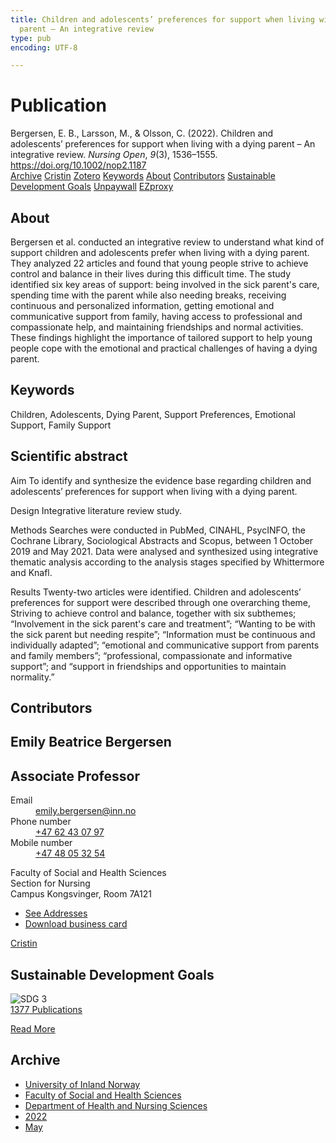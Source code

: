 ```yaml
---
title: Children and adolescents’ preferences for support when living with a dying
  parent – An integrative review
type: pub
encoding: UTF-8

---
```

<h1>Publication</h1>
<article id="csl-bib-container-F82C68R3" class="csl-bib-container">
  <div class="csl-bib-body"> <div class="csl-entry">Bergersen, E. B., Larsson, M., &#38; Olsson, C. (2022). Children and adolescents’ preferences for support when living with a dying parent – An integrative review. <i>Nursing Open</i>, <i>9</i>(3), 1536–1555. <a href="https://doi.org/10.1002/nop2.1187">https://doi.org/10.1002/nop2.1187</a></div> </div>
  <div class="csl-bib-buttons">
    <a href="#taxonomy-article-F82C68R3" alt="archive" class="csl-bib-button">Archive</a>
    <a href="https://app.cristin.no/results/show.jsf?id=2025922" alt="Cristin" class="csl-bib-button">Cristin</a>
    <a href="http://zotero.org/groups/5881554/items/F82C68R3" alt="Zotero" class="csl-bib-button">Zotero</a>
    <a href="#keywords-article-F82C68R3" alt="keywords" class="csl-bib-button">Keywords</a>
    <a href="#about-article-F82C68R3" alt="about_pub" class="csl-bib-button">About</a>
    <a href="#contributors-article-F82C68R3" alt="contributors" class="csl-bib-button">Contributors</a>
    <a href="#sdg-article-F82C68R3" alt="sdg" class="csl-bib-button">Sustainable Development Goals</a>
    <a href="http://kau.diva-portal.org/smash/get/diva2:1642157/FULLTEXT01" alt="Unpaywall" class="csl-bib-button">Unpaywall</a>
    <a href="http://kau.diva-portal.org/smash/get/diva2:1642157/FULLTEXT01" alt="EZproxy" class="csl-bib-button">EZproxy</a>
  </div>
  <div id="csl-bib-meta-container-F82C68R3"></div>
</article>
<div id="csl-bib-meta-F82C68R3" class="csl-bib-meta">
  <article id="about-article-F82C68R3" class="about_pub-article">
    <h1>About</h1>
    Bergersen et al. conducted an integrative review to understand what kind of support children and adolescents prefer when living with a dying parent. They analyzed 22 articles and found that young people strive to achieve control and balance in their lives during this difficult time. The study identified six key areas of support: being involved in the sick parent's care, spending time with the parent while also needing breaks, receiving continuous and personalized information, getting emotional and communicative support from family, having access to professional and compassionate help, and maintaining friendships and normal activities. These findings highlight the importance of tailored support to help young people cope with the emotional and practical challenges of having a dying parent.
  </article>
  <article id="keywords-article-F82C68R3" class="keywords-article">
    <h1>Keywords</h1>
    Children, Adolescents, Dying Parent, Support Preferences, Emotional Support, Family Support
  </article>
  <article id="abstract-article-F82C68R3" class="abstract-article">
    <h1>Scientific abstract</h1>
    Aim 
To identify and synthesize the evidence base regarding children and adolescents’ preferences for support when living with a dying parent. 
 
Design 
Integrative literature review study. 
 
Methods 
Searches were conducted in PubMed, CINAHL, PsycINFO, the Cochrane Library, Sociological Abstracts and Scopus, between 1 October 2019 and May 2021. Data were analysed and synthesized using integrative thematic analysis according to the analysis stages specified by Whittermore and Knafl. 
 
Results 
Twenty-two articles were identified. Children and adolescents’ preferences for support were described through one overarching theme, Striving to achieve control and balance, together with six subthemes; “Involvement in the sick parent's care and treatment”; “Wanting to be with the sick parent but needing respite”; “Information must be continuous and individually adapted”; “emotional and communicative support from parents and family members”; “professional, compassionate and informative support”; and “support in friendships and opportunities to maintain normality.”
  </article>
  <article id="contributors-article-F82C68R3" class="contributors-article">
    <h1>Contributors</h1>
    <div class="personas"> <div class="vrtx-hinn-person-card"> <div class="photo"> <i class="lar la-user-circle missing-person"></i> </div> <div class="info"> <hgroup><h1>Emily Beatrice Bergersen</h1> <h2>Associate Professor</h2> </hgroup><dl> <dt>Email</dt> <dd> <a href="mailto:emily.bergersen@inn.no">emily.bergersen@inn.no</a> </dd> <dt>Phone number</dt> <dd><a href="tel:+4762430797"> +47 62 43 07 97 </a></dd> <dt>Mobile number</dt> <dd><a href="tel:+4748053254"> +47 48 05 32 54 </a></dd> </dl> <p> Faculty of Social and Health Sciences<br> Section for Nursing<br> Campus Kongsvinger, Room 7A121 </p> <ul class="vrtx-hinn-links"> <li><a href="https://www.inn.no/english/find-an-employee/emily-bergersen.html#vrtx-hinn-addresses">See Addresses</a></li> <li><a href="https://www.inn.no/english/find-an-employee/emily-bergersen.html?vrtx=vcf">Download business card</a></li> </ul> </div> </div> <a href="https://app.cristin.no/persons/show.jsf?id=1471235" alt="Cristin URL" class="personas-cristin">Cristin</a> </div>
  </article>
  <article id="sdg-article-F82C68R3" class="sdg-article">
    <h1>Sustainable Development Goals</h1>
    <div class="sdg-container"><div id="sdg3" class="sdg">
        <img src="{{< params subfolder >}}images/sdg/sdg03_en.png" class="image" alt="SDG 3">
        <div class="sdg-overlay">
          <a href="{{< params subfolder >}}en/archive/?sdg=3#archive" class="sdg-publication-count"><span>1377</span> Publications</a>
          <p><a href="https://sdgs.un.org/goals/goal3" class="sdg-read-more">Read More</a></p>
        </div>
      </div></div>
  </article>
  <article id="taxonomy-article-F82C68R3" class="taxonomy-article">
    <h1>Archive</h1>
    <ul>
      <li><a href="{{< params subfolder >}}en/archive/?key=3DCRN523">University of Inland Norway</a></li>
      <li><a href="{{< params subfolder >}}en/archive/?key=IDKFS3MX">Faculty of Social and Health Sciences</a></li>
      <li><a href="{{< params subfolder >}}en/archive/?key=GTV4ECMZ">Department of Health and Nursing Sciences</a></li>
      <li><a href="{{< params subfolder >}}en/archive/?key=558P36BB">2022</a></li>
      <li><a href="{{< params subfolder >}}en/archive/?key=RSIGAIHD">May</a></li>
    </ul>
  </article>
</div>
